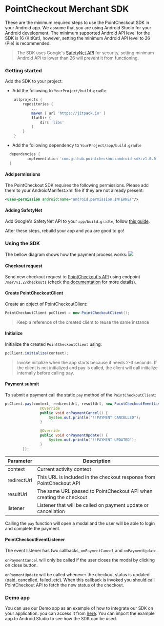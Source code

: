 # PointCheckout Merchant SDK

These are the minimum required steps to use the PointCheckout SDK in your Android app. We assume that you are using Android Studio for your Android development. The minimum supported Android API level for the SDK is 16 (KitKat), however, setting the minimum Android API level to 26 (Pie) is recommended.

> The SDK uses Google's [SafetyNet API](https://developer.android.com/training/safetynet/attestation) for security, setting minimum Android API to lower than 26 will prevent it from functioning.

### Getting started

Add the SDK to your project:
 - Add the following to `YourProject/build.gradle`

```gradle
    allprojects {
        repositories {
            ...
            maven { url 'https://jitpack.io' }
            flatDir {
                dirs 'libs'
            }
        }
    }
```
 - Add the following dependency to `YourProject/app/build.gradle`

```gradle
  dependencies {
          implementation 'com.github.pointcheckout:android-sdk:v1.0.0'
  }
```

#### Add permissions
The PointCheckout SDK requires the following permissions. Please add them to your AndroidManifest.xml file if they are not already present:
```xml
<uses-permission android:name="android.permission.INTERNET"/>
```

#### Adding SafetyNet
Add Google's SafetyNet API to your `app/build.gradle`, follow [this guide](https://developers.google.com/android/guides/setup).

After these steps, rebuild your app and you are good to go!

### Using the SDK

The bellow diagram shows how the payment process works:
![][img_sequence]

[img_sequence]: https://static.staging.pointcheckout.com/17a04be6556a64cc/original

#### Checkout request

Send new checkout request to [PointCheckout's API](https://www.pointcheckout.com/en/developers/api/api-integration) using endpoint `/mer/v1.2/checkouts` (check the [documentation](https://www.pointcheckout.com/en/developers/api/api-integration) for more details). 

#### Create PointCheckoutClient
Create an object of PointCheckoutClient:

```java
PointCheckoutClient pcClient = new PointCheckoutClient();
```
> Keep a reference of the created client to reuse the same instance

#### Initialize
Initialize the created `PointCheckoutClient` using:

```java
pcClient.initialize(context);
```
> Invoke initialize when the app starts because it needs 2-3 seconds. If the client is not initialized and pay is called, the client will call initialize internally before calling pay.

#### Payment submit

To submit a payment call the static `pay` method of the `PointCheckoutClient`:

```java
pcClient.pay(context, redirectUrl, resultUrl, new PointCheckoutEventListener() {
                @Override
                public void onPaymentCancel() {
                    System.out.println("!!PAYMENT CANCELLED");
                }

                @Override
                public void onPaymentUpdate() {
                    System.out.println("!!PAYMENT UPDATED");
                }
        });
```

| Parameter   | Description                                                         |
|-------------|---------------------------------------------------------------------|
| context     | Current activity context                                            |
| redirectUrl | This URL is included in the checkout response from PointCheckout API|
| resultUrl   | The same URL passed to PointCheckout API when creating the checkout |
| listener    | Listener that will be called on payment update or cancellation      |

Calling the `pay` function will open a modal and the user will be able to login and complete the payment.

#### PointCheckoutEventListener

The event listener has two callbacks, `onPaymentCancel` and `onPaymentUpdate`.

`onPaymentCancel` will only be called if the user closes the modal by clicking on close button.

`onPaymentUpdate` will be called whenever the checkout status is updated (paid, cancelled, failed .etc). When this callback is invoked you should call PointCheckout API to fetch the new status of the checkout.


### Demo app
You can use our Demo app as an example of how to integrate our SDK on your application. you can access it from [here](https://github.com/pointcheckout/android-sdk-demo). You can import the example app to Android Studio to see how the SDK can be used.
